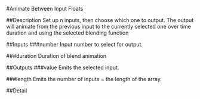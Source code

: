 #Animate Between Input Floats

##Description
Set up n inputs, then choose which one to output. The output will animate from the previous input to the currently selected one over time duration and using the selected blending function

##Inputs
###number
Input number to select for output.

###duration
Duration of blend animation

##Outputs
###value
Emits the selected input.

###length
Emits the number of inputs = the length of the array.

##Detail

